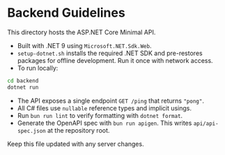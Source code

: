 # Backend Guidelines

This directory hosts the ASP.NET Core Minimal API.

- Built with .NET 9 using `Microsoft.NET.Sdk.Web`.
- `setup-dotnet.sh` installs the required .NET SDK and pre-restores packages for
  offline development. Run it once with network access.
- To run locally:

```bash
cd backend
dotnet run
```

- The API exposes a single endpoint `GET /ping` that returns `"pong"`.
- All C# files use `nullable` reference types and implicit usings.
- Run `bun run lint` to verify formatting with `dotnet format`.
- Generate the OpenAPI spec with `bun run apigen`. This writes
  `api/api-spec.json` at the repository root.

Keep this file updated with any server changes.
